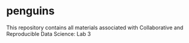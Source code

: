 # penguins
This repository contains all materials associated with Collaborative and Reproducible Data Science: Lab 3
